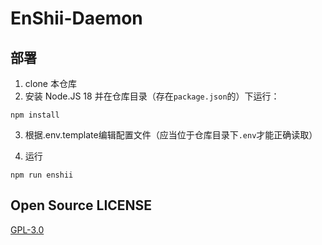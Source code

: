 # EnShii-Daemon

## 部署

1. clone 本仓库
2. 安装 Node.JS 18 并在仓库目录（存在`package.json`的）下运行：
  ```
  npm install
  ```
3. 根据.env.template编辑配置文件（应当位于仓库目录下`.env`才能正确读取）

4. 运行
  ```
  npm run enshii
  ```

## Open Source LICENSE

[GPL-3.0](LICENSE)

